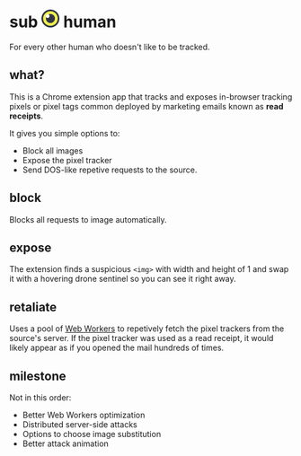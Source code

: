 

# sub ![subhuman-logo](/images/logo_32.png) human

For every other human who doesn't like to be tracked.

## what?

This is a Chrome extension app that tracks and exposes in-browser tracking pixels or pixel tags common deployed by marketing emails known as **read receipts**.

It gives you simple options to:

+ Block all images
+ Expose the pixel tracker
+ Send DOS-like repetive requests to the source.

## block

Blocks all requests to image automatically.

## expose

The extension finds a suspicious `<img>` with width and height of 1 and swap it with a hovering drone sentinel so you can see it right away.

## retaliate

Uses a pool of [Web Workers](https://developer.mozilla.org/en-US/docs/Web/API/Web_Workers_API/Using_web_workers) to repetively fetch the pixel trackers from the source's server. If the pixel tracker was used as a read receipt, it would likely appear as if you opened the mail hundreds of times.

## milestone

Not in this order:

+ Better Web Workers optimization
+ Distributed server-side attacks
+ Options to choose image substitution
+ Better attack animation
